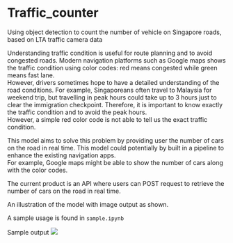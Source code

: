 # Traffic_counter

Using object detection to count the number of vehicle on Singapore roads, based on LTA traffic camera data

Understanding traffic condition is useful for route planning and to avoid congested roads. Modern navigation platforms
such as Google maps shows the traffic condition using color codes: red means congested while green means fast lane.\
However, drivers sometimes hope to have a detailed understanding of the road conditions. For example, Singaporeans
often travel to Malaysia for weekend trip, but travelling in peak hours could take up to 3 hours just to clear the
immigration checkpoint. Therefore, it is important to know exactly the traffic condition and to avoid the peak hours.\
However, a simple red color code is not able to tell us the exact traffic condition.

This model aims to solve this problem by providing user the number of cars on the road
in real time. This model could potentially by built in a pipeline to enhance the existing navigation apps. \
For example, Google maps might be able to show the number of cars along with the color codes.

The current product is an API where users can POST request to retrieve the number of cars on the road in real time.

An illustration of the model with image output as shown.

A sample usage is found in ```sample.ipynb```

 Sample output
 ![](https://github.com/lingjie00/Traffic_counter/blob/main/traffic_cam.jpg)
